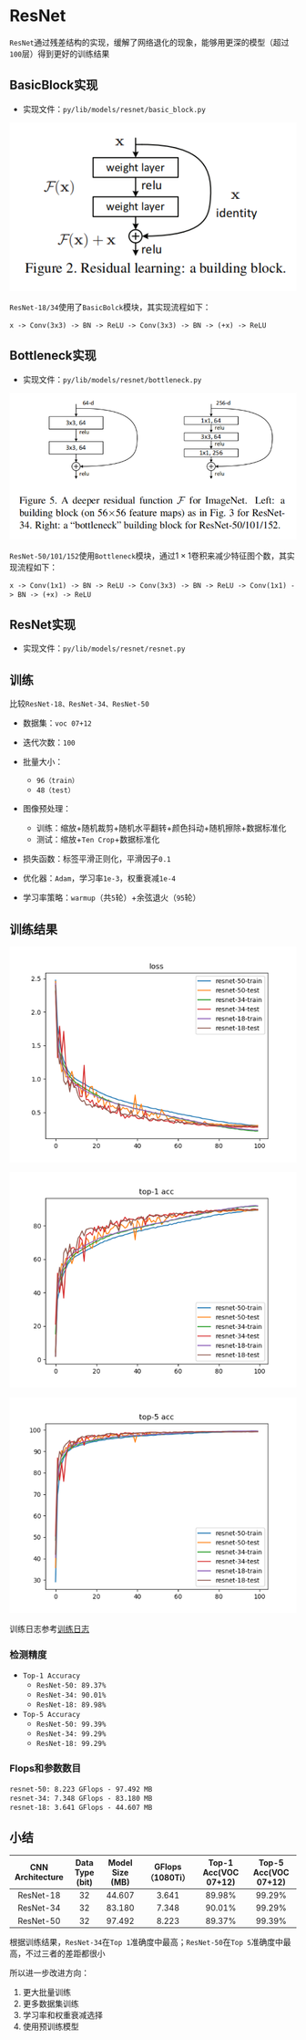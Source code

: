 # ResNet

`ResNet`通过残差结构的实现，缓解了网络退化的现象，能够用更深的模型（超过`100`层）得到更好的训练结果

##  BasicBlock实现

* 实现文件：`py/lib/models/resnet/basic_block.py`

![](./imgs/figure-2.png)

`ResNet-18/34`使用了`BasicBolck`模块，其实现流程如下：

```
x -> Conv(3x3) -> BN -> ReLU -> Conv(3x3) -> BN -> (+x) -> ReLU
```

## Bottleneck实现

* 实现文件：`py/lib/models/resnet/bottleneck.py`

![](./imgs/figure-5.png)

`ResNet-50/101/152`使用`Bottleneck`模块，通过$1\times 1$卷积来减少特征图个数，其实现流程如下：

```
x -> Conv(1x1) -> BN -> ReLU -> Conv(3x3) -> BN -> ReLU -> Conv(1x1) -> BN -> (+x) -> ReLU
```

## ResNet实现

* 实现文件：`py/lib/models/resnet/resnet.py`

## 训练

比较`ResNet-18、ResNet-34、ResNet-50`

* 数据集：`voc 07+12`
* 迭代次数：`100`
* 批量大小：
    * `96（train）`
    * `48（test）`
* 图像预处理：
    * 训练：缩放+随机裁剪+随机水平翻转+颜色抖动+随机擦除+数据标准化
    * 测试：缩放+`Ten Crop`+数据标准化 

* 损失函数：标签平滑正则化，平滑因子`0.1`
* 优化器：`Adam`，学习率`1e-3`，权重衰减`1e-4`
* 学习率策略：`warmup`（共`5`轮）+余弦退火（`95`轮）

## 训练结果

![](./imgs/loss.png)

![](./imgs/top-1-acc.png)

![](./imgs/top-5-acc.png)

训练日志参考[训练日志](./log-resnet_18-vs-34-vs-50.md)

### 检测精度

* `Top-1 Accuracy`
  * `ResNet-50: 89.37%`
  * `ResNet-34: 90.01%`
  * `ResNet-18: 89.98%`
* `Top-5 Accuracy`
  * `ResNet-50: 99.39%`
  * `ResNet-34: 99.29%`
  * `ResNet-18: 99.29%`

### Flops和参数数目

```
resnet-50: 8.223 GFlops - 97.492 MB
resnet-34: 7.348 GFlops - 83.180 MB
resnet-18: 3.641 GFlops - 44.607 MB
```

## 小结

| CNN Architecture | Data Type (bit) | Model Size (MB) | GFlops （1080Ti） | Top-1 Acc(VOC 07+12) | Top-5 Acc(VOC 07+12) |
|:----------------:|:---------------:|:---------------:|:-----------------:|:--------------------:|:--------------------:|
|     ResNet-18    |        32       |      44.607     |       3.641       |        89.98%        |        99.29%        |
|     ResNet-34    |        32       |      83.180     |       7.348       |        90.01%        |        99.29%        |
|     ResNet-50    |        32       |      97.492     |       8.223       |        89.37%        |        99.39%        |

根据训练结果，`ResNet-34`在`Top 1`准确度中最高；`ResNet-50`在`Top 5`准确度中最高，不过三者的差距都很小

所以进一步改进方向：

1. 更大批量训练
2. 更多数据集训练
3. 学习率和权重衰减选择
4. 使用预训练模型